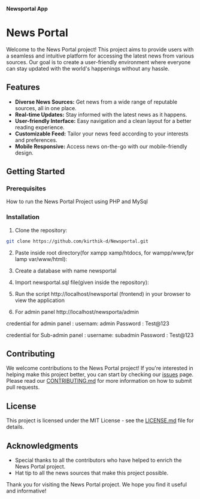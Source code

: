 **Newsportal App**

# News Portal

Welcome to the News Portal project! This project aims to provide users with a seamless and intuitive platform for accessing the latest news from various sources. Our goal is to create a user-friendly environment where everyone can stay updated with the world's happenings without any hassle.

## Features

- **Diverse News Sources:** Get news from a wide range of reputable sources, all in one place.
- **Real-time Updates:** Stay informed with the latest news as it happens.
- **User-friendly Interface:** Easy navigation and a clean layout for a better reading experience.
- **Customizable Feed:** Tailor your news feed according to your interests and preferences.
- **Mobile Responsive:** Access news on-the-go with our mobile-friendly design.

## Getting Started

### Prerequisites
How to run the News Portal Project using PHP and MySql

### Installation

1. Clone the repository:
```bash
git clone https://github.com/kirthik-d/Newsportal.git
```

2. Paste inside root directory(for xampp xamp/htdocs, for wampp/www,fpr lamp var/www/html):

3. Create a database with name newsportal

4. Import newsportal.sql file(given inside the repository): 

5. Run the script http://localhost/newsportal (frontend) in your browser to view the application

6. For admin panel  http://localhost/newsporta/admin

credential for admin panel :
usernam: admin
Password : Test@123

credential for Sub-admin panel :
username: subadmin
Password : Test@123

## Contributing

We welcome contributions to the News Portal project! If you're interested in helping make this project better, you can start by checking our [issues](https://github.com/kirthik-d/Newsportal/issues) page. Please read our [CONTRIBUTING.md](CONTRIBUTING.md) for more information on how to submit pull requests.

## License

This project is licensed under the MIT License - see the [LICENSE.md](LICENSE.md) file for details.

## Acknowledgments

- Special thanks to all the contributors who have helped to enrich the News Portal project.
- Hat tip to all the news sources that make this project possible.

Thank you for visiting the News Portal project. We hope you find it useful and informative!
